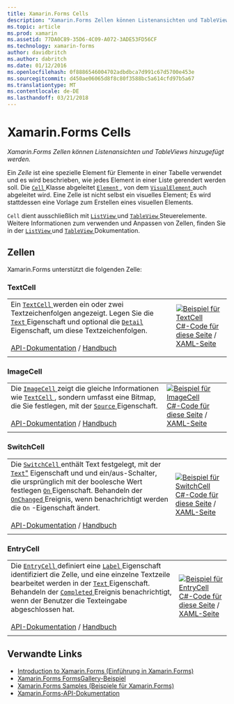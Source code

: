 ```yaml
---
title: Xamarin.Forms Cells
description: "Xamarin.Forms Zellen können Listenansichten und TableViews hinzugefügt werden."
ms.topic: article
ms.prod: xamarin
ms.assetid: 77DA0C89-35D6-4C09-A072-3ADE53FD56CF
ms.technology: xamarin-forms
author: davidbritch
ms.author: dabritch
ms.date: 01/12/2016
ms.openlocfilehash: 0f8886546004702adbdbca7d991c67d5700e453e
ms.sourcegitcommit: d450ae06065d8f8c80f3588bc5a614cfd97b5a67
ms.translationtype: MT
ms.contentlocale: de-DE
ms.lasthandoff: 03/21/2018
---
```

# <a name="xamarinforms-cells"></a>Xamarin.Forms Cells

_Xamarin.Forms Zellen können Listenansichten und TableViews hinzugefügt werden._

Ein *Zelle* ist eine spezielle Element für Elemente in einer Tabelle verwendet und es wird beschrieben, wie jedes Element in einer Liste gerendert werden soll. Die [ `Cell` ](https://developer.xamarin.com/api/type/Xamarin.Forms.Cell/) Klasse abgeleitet [ `Element` ](https://developer.xamarin.com/api/type/Xamarin.Forms.Element/), von dem [ `VisualElement` ](https://developer.xamarin.com/api/type/Xamarin.Forms.Element/) auch abgeleitet wird. Eine Zelle ist nicht selbst ein visuelles Element; Es wird stattdessen eine Vorlage zum Erstellen eines visuellen Elements. 

`Cell` dient ausschließlich mit [ `ListView` ](views.md#listView) und [ `TableView` ](views.md#tableView) Steuerelemente. Weitere Informationen zum verwenden und Anpassen von Zellen, finden Sie in der [ `ListView` ](~/xamarin-forms/user-interface/listview/index.md) und [ `TableView` ](~/xamarin-forms/user-interface/tableview.md) Dokumentation.

## <a name="cells"></a>Zellen

Xamarin.Forms unterstützt die folgenden Zelle:

<a name="textCell" />

### <a name="textcell"></a>TextCell

|     |     |
| --- | --- |
| Ein [ `TextCell` ](https://developer.xamarin.com/api/type/Xamarin.Forms.TextCell) werden ein oder zwei Textzeichenfolgen angezeigt. Legen Sie die [ `Text` ](https://developer.xamarin.com/api/property/Xamarin.Forms.TextCell.Text/) Eigenschaft und optional die [ `Detail` ](https://developer.xamarin.com/api/property/Xamarin.Forms.TextCell.Detail/) Eigenschaft, um diese Textzeichenfolgen.<br /><br />[API-Dokumentation](https://developer.xamarin.com/api/type/Xamarin.Forms.TextCell) / [Handbuch](~/xamarin-forms/user-interface/listview/customizing-cell-appearance.md#TextCell) | [![Beispiel für TextCell](cells-images/TextCell.png "TextCell Beispiel")](cells-images/TextCell-Large.png#lightbox "TextCell-Beispiel")<br />[C#-Code für diese Seite](https://github.com/xamarin/xamarin-forms-samples/blob/master/FormsGallery/FormsGallery/FormsGallery/CodeExamples/TextCellDemoPage.cs) / [XAML-Seite](https://github.com/xamarin/xamarin-forms-samples/blob/master/FormsGallery/FormsGallery/FormsGallery/XamlExamples/TextCellDemoPage.xaml) |
|     |     |

### <a name="imagecell"></a>ImageCell

|     |     |
| --- | --- |
| Die [ `ImageCell` ](https://developer.xamarin.com/api/type/Xamarin.Forms.ImageCell) zeigt die gleiche Informationen wie [ `TextCell` ](#textCell) , sondern umfasst eine Bitmap, die Sie festlegen, mit der [ `Source` ](https://developer.xamarin.com/api/property/Xamarin.Forms.Image.Source/) Eigenschaft.<br /><br />[API-Dokumentation](https://developer.xamarin.com/api/type/Xamarin.Forms.ImageCell) / [Handbuch](~/xamarin-forms/user-interface/listview/customizing-cell-appearance.md#ImageCell) | [![Beispiel für ImageCell](cells-images/ImageCell.png "ImageCell Beispiel")](cells-images/ImageCell-Large.png#lightbox "ImageCell-Beispiel")<br />[C#-Code für diese Seite](https://github.com/xamarin/xamarin-forms-samples/blob/master/FormsGallery/FormsGallery/FormsGallery/CodeExamples/ImageCellDemoPage.cs) / [XAML-Seite](https://github.com/xamarin/xamarin-forms-samples/blob/master/FormsGallery/FormsGallery/FormsGallery/XamlExamples/ImageCellDemoPage.xaml) |
|     |     |

### <a name="switchcell"></a>SwitchCell

|     |     |
| --- | --- |
| Die [ `SwitchCell` ](https://developer.xamarin.com/api/type/Xamarin.Forms.SwitchCell) enthält Text festgelegt, mit der [ `Text`"](https://developer.xamarin.com/api/property/Xamarin.Forms.SwitchCellText/) Eigenschaft und und ein/aus-Schalter, die ursprünglich mit der boolesche Wert festlegen [ `On` ](https://developer.xamarin.com/api/property/Xamarin.Forms.SwitchCell.On/) Eigenschaft. Behandeln der [ `OnChanged` ](https://developer.xamarin.com/api/event/Xamarin.Forms.SwitchCell.OnChanged/) Ereignis, wenn benachrichtigt werden die `On` -Eigenschaft ändert.<br /><br />[API-Dokumentation](https://developer.xamarin.com/api/type/Xamarin.Forms.SwitchCell) / [Handbuch](~/xamarin-forms/user-interface/tableview.md#switchcell) | [![Beispiel für SwitchCell](cells-images/SwitchCell.png "SwitchCell Beispiel")](cells-images/SwitchCell-Large.png#lightbox "SwitchCell-Beispiel")<br />[C#-Code für diese Seite](https://github.com/xamarin/xamarin-forms-samples/blob/master/FormsGallery/FormsGallery/FormsGallery/CodeExamples/SwitchCellDemoPage.cs) / [XAML-Seite](https://github.com/xamarin/xamarin-forms-samples/blob/master/FormsGallery/FormsGallery/FormsGallery/XamlExamples/SwitchCellDemoPage.xaml) |
|     |     |

### <a name="entrycell"></a>EntryCell

|     |     |
| --- | --- |
| Die [ `EntryCell` ](https://developer.xamarin.com/api/type/Xamarin.Forms.EntryCell) definiert eine [ `Label` ](https://developer.xamarin.com/api/property/Xamarin.Forms.EntryCell.Label/) Eigenschaft identifiziert die Zelle, und eine einzelne Textzeile bearbeitet werden in der [ `Text` ](https://developer.xamarin.com/api/property/Xamarin.Forms.EntryCell.Text/) Eigenschaft. Behandeln der [ `Completed` ](https://developer.xamarin.com/api/event/Xamarin.Forms.EntryCell.Completed/) Ereignis benachrichtigt, wenn der Benutzer die Texteingabe abgeschlossen hat.<br /><br />[API-Dokumentation](https://developer.xamarin.com/api/type/Xamarin.Forms.EntryCell) / [Handbuch](~/xamarin-forms/user-interface/tableview.md#entrycell) | [![Beispiel für EntryCell](cells-images/EntryCell.png "EntryCell Beispiel")](cells-images/EntryCell-Large.png#lightbox "EntryCell-Beispiel")<br />[C#-Code für diese Seite](https://github.com/xamarin/xamarin-forms-samples/blob/master/FormsGallery/FormsGallery/FormsGallery/CodeExamples/EntryCellDemoPage.cs) / [XAML-Seite](https://github.com/xamarin/xamarin-forms-samples/blob/master/FormsGallery/FormsGallery/FormsGallery/XamlExamples/EntryCellDemoPage.xaml) |
|     |     |


## <a name="related-links"></a>Verwandte Links

- [Introduction to Xamarin.Forms (Einführung in Xamarin.Forms)](~/xamarin-forms/get-started/introduction-to-xamarin-forms.md)
- [Xamarin.Forms FormsGallery-Beispiel](https://developer.xamarin.com/samples/xamarin-forms/FormsGallery/)
- [Xamarin.Forms Samples (Beispiele für Xamarin.Forms)](https://developer.xamarin.com/samples/xamarin-forms/all/)
- [Xamarin.Forms-API-Dokumentation](https://developer.xamarin.com/api/root/Xamarin.Forms/)

